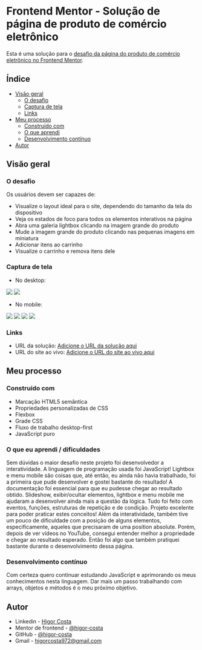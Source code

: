 # Frontend Mentor - Solução de página de produto de comércio eletrônico

Esta é uma solução para o [desafio da página do produto de comércio eletrônico no Frontend Mentor](https://www.frontendmentor.io/challenges/ecommerce-product-page-UPsZ9MJp6). 
## Índice

- [Visão geral](#visão-geral)
  - [O desafio](#the-challenge)
  - [Captura de tela](#captura-de-tela)
  - [Links](#links)
- [Meu processo](#meu-processo)
  - [Construído com](#construído-com)
  - [O que aprendi](#o-que-aprendi)
  - [Desenvolvimento contínuo](#desenvolvimento-contínuo)
- [Autor](#autor)


## Visão geral

### O desafio

Os usuários devem ser capazes de:

- Visualize o layout ideal para o site, dependendo do tamanho da tela do dispositivo
- Veja os estados de foco para todos os elementos interativos na página
- Abra uma galeria lightbox clicando na imagem grande do produto
- Mude a imagem grande do produto clicando nas pequenas imagens em miniatura
- Adicionar itens ao carrinho
- Visualize o carrinho e remova itens dele

### Captura de tela

- No desktop:

![](screenshot/screenshot1.png)
![](screenshot/screenshot2.png)

- No mobile:

![](screenshot/screenshot-mobile1.png)
![](screenshot/screenshot-mobile2.png)
![](screenshot/screenshot-mobile3.png)
![](screenshot/screenshot-mobile4.jpeg)

### Links

- URL da solução: [Adicione o URL da solução aqui](https://your-solution-url.com)
- URL do site ao vivo: [Adicione o URL do site ao vivo aqui](https://your-live-site-url.com)

## Meu processo

### Construído com

- Marcação HTML5 semântica
- Propriedades personalizadas de CSS
- Flexbox
- Grade CSS
- Fluxo de trabalho desktop-first
- JavaScript puro

### O que eu aprendi / dificuldades

Sem dúvidas o maior desafio neste projeto foi desenvolvedor a interatividade. A linguagem de programação usada foi JavaScript! Lightbox e menu mobile são coisas que, até então, eu ainda não havia trabalhado, foi a primeira que pude desenvolver e gostei bastante do resultado! A documentação foi essencial para que eu pudesse chegar ao resultado obtido. Slideshow, exibir/ocultar elementos, lightbox e menu mobile me ajudaram a desenvolver ainda mais a questão da lógica. Tudo foi feito com eventos, funções, estruturas de repetição e de condição. Projeto excelente para poder praticar estes conceitos!
Além da interatividade, também tive um pouco de dificuldade com a posição de alguns elementos, especificamente, aqueles que precisaram de uma position absolute. Porém, depois de ver vídeos no YouTube, consegui entender melhor a propriedade e chegar ao resultado esperado. Então foi algo que também pratiquei bastante durante o desenvolvimento dessa página.

### Desenvolvimento contínuo

Com certeza quero continuar estudando JavaScript e aprimorando os meus conhecimentos nesta linguagem. Dar mais um passo trabalhando com arrays, objetos e métodos é o meu próximo objetivo.

## Autor

- Linkedin - [Higor Costa](linkedin.com/in/higor-costa-/)
- Mentor de frontend - [@higor-costa](https://www.frontendmentor.io/profile/higor-costa)
- GitHub - [@higor-costa](https://github.com/higor-costa)
- Gmail - [higorcosta972@gmail.com](higorcosta972@gmail.com)